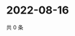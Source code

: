 # 2022-08-16

共 0 条

<!-- BEGIN WEIBO -->
<!-- 最后更新时间 Tue Aug 16 2022 22:15:10 GMT+0800 (China Standard Time) -->

<!-- END WEIBO -->
